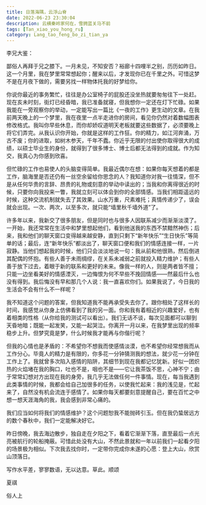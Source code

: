 ```yaml
---
title: 日落海隅，云浮山脊
date: 2022-06-23 23:30:04
description: 云横秦岭家何在，雪拥蓝关马不前
tags: [Tan_xiao_you_hong_ru]
category: Lang_tao_feng_bo_zi_tian_ya
---
```

李兄大鉴：  

鄙俗人再拜于兄之膝下。一月未见，不知安否？裕廊十四哩半之别，历历如昨日。这一个月里，我在梦里常常想起你；醒来以后，才发现你已在千里之外。可惜这梦不是在月夜下做的，需要另找一样物体托我的好梦给你。 

你说你最近的事务繁忙，往往是办公室椅子的屁股还没坐热就要匆匆往下一处赶。现在亥未时刻，街灯已经昏暗，我已准备就寝，但我想你一定还在灯下忙碌。如果我能在一旁观察你的举动，一定能写出一篇比《一夜的工作》更生动的文章。在我前两天晚上的一个梦里，我在夜里一点半走进你的房间，看见你仍然对着数幅图表修改格式。我叫你早些休息，而你却娇叹道明天老板就要这些数据了，必须要晚上将它们弄完。从我认识你开始，你就是这样的工作狂。你的精力，如江河奔涌，万古不废；你的进取，如树木参天，千年不蠹。你近乎无限的付出使你取得很大的成绩，以硕士毕业生的身份，就得到了很多博士、博士后都无法得到的成就。作为知交，我真心为你感到欣喜。  

但忙碌的工作也易使人的头脑变得简单。我最近偶尔在想：如果你每天想着的都是工作，脑海里是否还仍有一丝空余留给你思念的人？我知道你对我一往情深，但不是从任何华贵的言辞、昂贵的礼物或刻意的举动中读出的；当我和你离得很近的时候，只要你向我投来一瞥，我就立刻可以体会到你的全部情感。当我们相距遥远的时候，这种交流机制就失去了其效果。山水万重，尺素难托；真情传递少了，误会就会出现。一次、两次，以至多次，就只能“墙里秋千墙外道”了。  

许多年以来，我新交了很多朋友，但是同时也与很多人因联系减少而渐渐淡漠了。一开始，我还常常在生活中和梦里想起他们，看到他送我的东西不禁黯然神伤；后来，我和他们的聊天窗口变得越来越安静，直到只剩下“新年快乐”“生日快乐”等简单的话；最后，连“新年快乐”都淡出了，聊天窗口便和我们的情感连接一样，一片寂静。当他们想起我的时候，他们只会淡淡地说一句：我从前和他很熟，然后倒进其配偶的怀抱。有些人善于未雨绸缪，在关系未减弱之前就投入精力维护；有些人善于放下过去，着眼于新的联系和更好的未来。像我一样的人，则是两者皆不擅；只能一边坐看美好的情感湮灭，一边悔恨为何不早些不挽回情感——然最后什么也没有得到。我后悔没有早和那几个人说：我一直喜欢你们。如果我说了，今日我的生活会不会有什么不一样呢？  

我不知道这个问题的答案，但我知道我不能再承受失去你了。跟你相处了这样长的时间，我感觉从你身上仿佛看到了我的另一面。你和我有着相近的兴趣爱好，也有着相类的性格（从你给我的测试可以看出）。我们无话不谈，每次见面都可以聊到天昏地暗；既能一起发笑，又能一起哭泣。你离开一月以来，在我梦里出现的频率稳步上升。但梦究竟是梦，什么时候我才能再与你偕行呢？  

但我的心情也是矛盾的：不希望你不想我而使感情淡漠，也不希望你经常想我而从工作分心。毕竟人的精力是有限的，你多花一分钟猜测我的想法，就少花一分钟在工作上了。我就曾多次陷入感情的陷阱，其细节到现在我都记忆犹新。好似一团炽热的火焰堵在我的胸口，吐也不是，咽也不是——它让我茶饭不思，心神不宁；由于常常幻想对方出现在我的身旁，我几乎无法做任何一件事情。现在，每当我遇到此类事情的时候，我都会给自己加很多的任务，以使我忙起来：我的浅见是，忙起来了，自然没有机会流连于感情了。如果你每天都要刻意提醒自己，要在百忙之中想一想天涯海角的我，我会感到非常心痛的。  

我们应当如何将我们的情感维护？这个问题恕我不能抛砖引玉。但在我仍蛰居远方的数个春秋中，我们一定能解决好它。  

昨日傍晚，我去海边散步，独自走在夕阳之下，看着它渐渐下落，直至最后一点光亮被航行的轮船掩蔽。可惜此处没有大山，不然此景就和一年以前我们一起看夕阳的场景极为相似。下次我去找你时，一定带你完成你未遂的心愿：登上大山，欣赏山顶落日。  

写作水平差，寥寥数语，无以达意。草此。顺颂  

夏祺  

俗人上